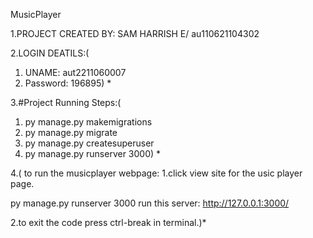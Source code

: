 MusicPlayer

1.PROJECT CREATED BY: SAM HARRISH E/ au110621104302

2.LOGIN DEATILS:( 
1.  UNAME: aut2211060007
2.  Password: 196895) *

3.#Project Running Steps:(
1. py manage.py makemigrations
2. py manage.py migrate
3. py manage.py createsuperuser
4. py manage.py runserver 3000) *

4.( to run the musicplayer webpage:
1.click view site for the usic player page.

py manage.py runserver 3000
run this server: http://127.0.0.1:3000/
 
2.to exit the code press ctrl-break in terminal.)*

